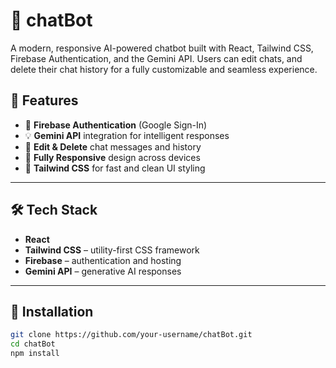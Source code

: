 # 🤖 chatBot

A modern, responsive AI-powered chatbot built with React, Tailwind CSS, Firebase Authentication, and the Gemini API. Users can edit chats, and delete their chat history for a fully customizable and seamless experience.

## 🚀 Features

- 🔐 **Firebase Authentication** (Google Sign-In)
- 💡 **Gemini API** integration for intelligent responses
- 🔎 **Edit & Delete** chat messages and history
- 📱 **Fully Responsive** design across devices
- 🎨 **Tailwind CSS** for fast and clean UI styling

---

## 🛠️ Tech Stack

- **React**
- **Tailwind CSS** – utility-first CSS framework
- **Firebase** – authentication and hosting
- **Gemini API** – generative AI responses

---

## 🔧 Installation

```bash
git clone https://github.com/your-username/chatBot.git
cd chatBot
npm install
